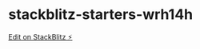# stackblitz-starters-wrh14h

[Edit on StackBlitz ⚡️](https://stackblitz.com/edit/stackblitz-starters-xglfeq)